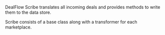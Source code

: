 DealFlow Scribe translates all incoming deals and provides methods to write them to the data store. 

Scribe consists of a base class along with a transformer for each marketplace. 

